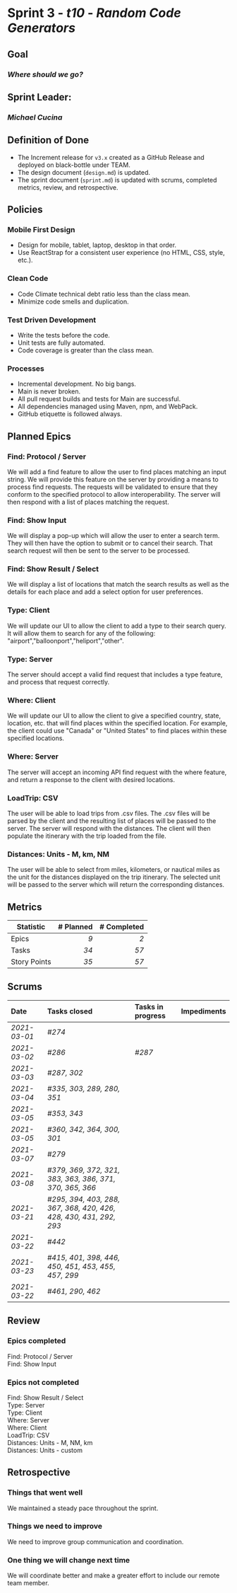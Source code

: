 # Sprint 3 - *t10* - *Random Code Generators*

## Goal
### *Where should we go?*

## Sprint Leader: 
### *Michael Cucina*

## Definition of Done

* The Increment release for `v3.x` created as a GitHub Release and deployed on black-bottle under TEAM.
* The design document (`design.md`) is updated.
* The sprint document (`sprint.md`) is updated with scrums, completed metrics, review, and retrospective.

## Policies

### Mobile First Design
* Design for mobile, tablet, laptop, desktop in that order.
* Use ReactStrap for a consistent user experience (no HTML, CSS, style, etc.).

### Clean Code
* Code Climate technical debt ratio less than the class mean.
* Minimize code smells and duplication.

### Test Driven Development
* Write the tests before the code.
* Unit tests are fully automated.
* Code coverage is greater than the class mean.

### Processes
* Incremental development.  No big bangs.
* Main is never broken. 
* All pull request builds and tests for Main are successful.
* All dependencies managed using Maven, npm, and WebPack.
* GitHub etiquette is followed always.


## Planned Epics

### Find: Protocol / Server
We will add a find feature to allow the user to find places matching an input string. We will provide this feature on the server by providing a means to process find requests. The requests will be validated to ensure that they conform to the specified protocol to allow interoperability. The server will then respond with a list of places matching the request.

### Find: Show Input
We will display a pop-up which will allow the user to enter a search term. They will then have the option to submit or to cancel their search. That search request will then be sent to the server to be processed.

### Find: Show Result / Select
We will display a list of locations that match the search results as well as the details for each place and add a select option for user preferences.

### Type: Client
We will update our UI to allow the client to add a type to their search query. It will allow them to search for any of the following: "airport","balloonport","heliport","other".

### Type: Server
The server should accept a valid find request that includes a type feature, and process that request correctly.

### Where: Client
We will update our UI to allow the client to give a specified country, state, location, etc. that will find places within the specified location. For example, the client could use "Canada" or "United States" to find places within these specified locations.

### Where: Server
The server will accept an incoming API find request with the where feature, and return a response to the client with desired locations.

### LoadTrip: CSV
The user will be able to load trips from .csv files. The .csv files will be parsed by the client and the resulting list of places will be passed to the server. The server will respond with the distances. The client will then populate the itinerary with the trip loaded from the file.

### Distances: Units - M, km, NM 
The user will be able to select from miles, kilometers, or nautical miles as the unit for the distances displayed on the trip itinerary. The selected unit will be passed to the server which will return the corresponding distances.

## Metrics

| Statistic | # Planned | # Completed |
| --- | ---: | ---: |
| Epics | *9* | *2* |
| Tasks |  *34*   | *57* | 
| Story Points |  *35*  | *57* | 


## Scrums

| Date | Tasks closed  | Tasks in progress | Impediments |
| :--- | :--- | :--- | :--- |
| *2021-03-01* | *#274* |  |  | 
| *2021-03-02* | *#286* | *#287* |  | 
| *2021-03-03* | *#287, 302* |  |  | 
| *2021-03-04* | *#335, 303, 289, 280, 351* |  |  | 
| *2021-03-05* | *#353, 343* |  |  | 
| *2021-03-05* | *#360, 342, 364, 300, 301* |  |  | 
| *2021-03-07* | *#279* |  |  | 
| *2021-03-08* | *#379, 369, 372, 321, 383, 363, 386, 371, 370, 365, 366* |  |  | 
| *2021-03-21* | *#295, 394, 403, 288, 367, 368, 420, 426, 428, 430, 431, 292, 293* |  |  | 
| *2021-03-22* | *#442* |  |  | 
| *2021-03-23* | *#415, 401, 398, 446, 450, 451, 453, 455, 457, 299* |  |  | 
| *2021-03-22* | *#461, 290, 462* |  |  | 


## Review

### Epics completed  

Find: Protocol / Server  
Find: Show Input

### Epics not completed 

Find: Show Result / Select  
Type: Server  
Type: Client  
Where: Server  
Where: Client  
LoadTrip: CSV  
Distances: Units - M, NM, km  
Distances: Units - custom

## Retrospective

### Things that went well

We maintained a steady pace throughout the sprint.

### Things we need to improve

We need to improve group communication and coordination.

### One thing we will change next time

We will coordinate better and make a greater effort to include our remote team member.
